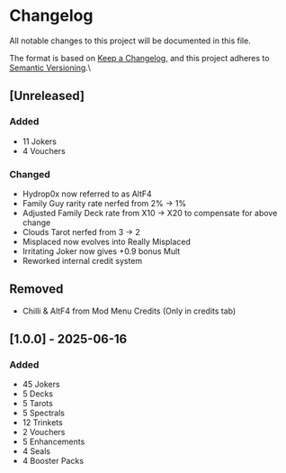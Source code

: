 # Changelog

All notable changes to this project will be documented in this file.

The format is based on [Keep a Changelog](https://keepachangelog.com/en/1.1.0/),
and this project adheres to [Semantic Versioning](https://semver.org/spec/v2.0.0.html).\

## [Unreleased]

### Added
- 11 Jokers
- 4 Vouchers

### Changed
- Hydrop0x now referred to as AltF4
- Family Guy rarity rate nerfed from 2% -> 1%
- Adjusted Family Deck rate from X10 -> X20 to compensate for above change
- Clouds Tarot nerfed from 3 -> 2
- Misplaced now evolves into Really Misplaced
- Irritating Joker now gives +0.9 bonus Mult
- Reworked internal credit system

## Removed
- Chilli & AltF4 from Mod Menu Credits (Only in credits tab)

## [1.0.0] - 2025-06-16

### Added
- 45 Jokers
- 5 Decks
- 5 Tarots
- 5 Spectrals
- 12 Trinkets
- 2 Vouchers
- 5 Enhancements
- 4 Seals
- 4 Booster Packs